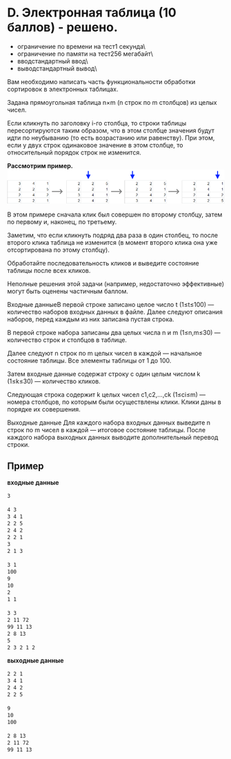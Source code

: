 D. Электронная таблица (10 баллов) - решено.
===
- ограничение по времени на тест1 секунда\
- ограничение по памяти на тест256 мегабайт\
- вводстандартный ввод\
- выводстандартный вывод\

Вам необходимо написать часть функциональности обработки сортировок в электронных таблицах.

Задана прямоугольная таблица n×m (n строк по m столбцов) из целых чисел.

Если кликнуть по заголовку i-го столбца, то строки таблицы пересортируются таким образом, что в этом столбце значения будут идти по неубыванию (то есть возрастанию или равенству). При этом, если у двух строк одинаковое значение в этом столбце, то относительный порядок строк не изменится.

__Рассмотрим пример.__
![.\pict.png](.\pict.png)

В этом примере сначала клик был совершен по второму столбцу, затем по первому и, наконец, по третьему.

Заметим, что если кликнуть подряд два раза в один столбец, то после второго клика таблица не изменится (в момент второго клика она уже отсортирована по этому столбцу).

Обработайте последовательность кликов и выведите состояние таблицы после всех кликов.

Неполные решения этой задачи (например, недостаточно эффективные) могут быть оценены частичным баллом.

Входные данныеВ первой строке записано целое число t (1≤t≤100) — количество наборов входных данных в файле. Далее следуют описания наборов, перед каждым из них записана пустая строка.

В первой строке набора записаны два целых числа n и m (1≤n,m≤30) — количество строк и столбцов в таблице.

Далее следуют n строк по m целых чисел в каждой — начальное состояние таблицы. Все элементы таблицы от 1 до 100.

Затем входные данные содержат строку с один целым числом k (1≤k≤30) — количество кликов.

Следующая строка содержит k целых чисел c1,c2,…,ck (1≤ci≤m) — номера столбцов, по которым были осуществлены клики. Клики даны в порядке их совершения.

Выходные данные
Для каждого набора входных данных выведите n строк по m чисел в каждой — итоговое состояние таблицы. После каждого набора выходных данных выводите дополнительный перевод строки.

Пример
---
__входные данные__
```
3

4 3
3 4 1
2 2 5
2 4 2
2 2 1
3
2 1 3

3 1
100
9
10
2
1 1

3 3
2 11 72
99 11 13
2 8 13
5
2 3 2 1 2
```
__выходные данные__
```
2 2 1
3 4 1
2 4 2
2 2 5

9
10
100

2 8 13
2 11 72
99 11 13

